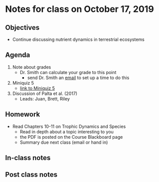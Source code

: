 # Notes for class on October 17, 2019

## Objectives
* Continue discussing nutrient dynamics in terrestrial ecosystems

## Agenda
1. Note about grades
	- Dr. Smith can calculate your grade to this point
		- send Dr. Smith an [email](mailto:nick.smith@ttu.edu) to set up a time to do this
2. Miniquiz 5
	- [link to Miniquiz 5](../Mini_Quizzes/miniquiz5_10.17.19.pdf)
2. Discussion of Palta et al. (2017)
	- Leads: Juan, Brett, Riley

## Homework
* Read Chapters 10-11 on Trophic Dynamics and Species
	- Read in depth about a topic interesting to you
	- the PDF is posted on the Course Blackboard page
	- Summary due next class (email or hand in)

## In-class notes

## Post class notes
